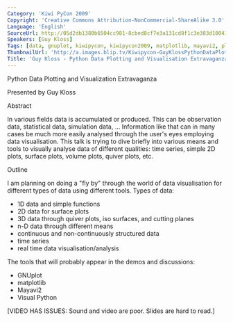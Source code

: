 ```yaml
---
Category: 'Kiwi PyCon 2009'
Copyright: 'Creative Commons Attribution-NonCommercial-ShareAlike 3.0'
Language: 'English'
SourceUrl: http://05d2db1380b6504cc981-8cbed8cf7e3a131cd8f1c3e383d10041.r93.cf2.rackcdn.com/kiwi-pycon-2009/115_guy-kloss-python-data-plotting-and-visualisation-extravaganza.flv
Speakers: [Guy Kloss]
Tags: [data, gnuplot, kiwipycon, kiwipycon2009, matplotlib, mayavi2, plotting, visualpython]
ThumbnailUrl: 'http://a.images.blip.tv/Kiwipycon-GuyKlossPythonDataPlottingAndVisualisationExtravaganza813-419.jpg'
Title: 'Guy Kloss - Python Data Plotting and Visualisation Extravaganza'
---
```

Python Data Plotting and Visualization Extravaganza

Presented by Guy Kloss

Abstract

In various fields data is accumulated or produced. This can be observation
data, statistical data, simulation data, ... Information like that can in many
cases be much more easily analysed through the user's eyes employing data
visualisation. This talk is trying to dive briefly into various means and
tools to visually analyse data of different qualities: time series, simple 2D
plots, surface plots, volume plots, quiver plots, etc.

Outline

I am planning on doing a "fly by" through the world of data visualisation for
different types of data using different tools. Types of data:

  * 1D data and simple functions 
  * 2D data for surface plots 
  * 3D data through quiver plots, iso surfaces, and cutting planes 
  * n-D data through different means 
  * continuous and non-continuously structured data 
  * time series 
  * real time data visualisation/analysis 

The tools that will probably appear in the demos and discussions:

  * GNUplot 
  * matplotlib 
  * Mayavi2 
  * Visual Python 

[VIDEO HAS ISSUES: Sound and video are poor. Slides are hard to read.]

